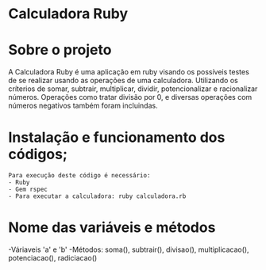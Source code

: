# Calculadora Ruby

# Sobre o projeto



A Calculadora Ruby é uma aplicação em ruby visando os possíveis testes de se realizar usando as operações de uma calculadora. Utilizando os críterios de somar, subtrair, multiplicar, dividir, potencionalizar e racionalizar números. Operações como tratar divisão por 0, e diversas operações com números negativos também foram incluindas.


# Instalação e funcionamento dos códigos;
    Para execução deste código é necessário:
    - Ruby
    - Gem rspec
    - Para executar a calculadora: ruby calculadora.rb


# Nome das variáveis e métodos
-Váriaveis 'a' e 'b'
-Métodos: soma(), subtrair(), divisao(), multiplicacao(), potenciacao(), radiciacao()

